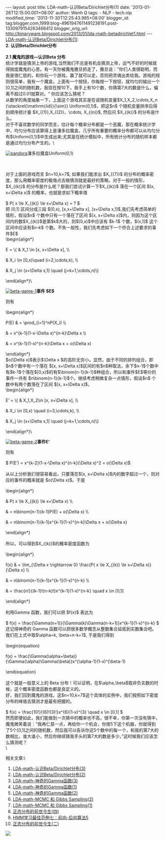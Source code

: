 --- layout: post title: LDA-math-认识Beta/Dirichlet分布(1) date:
'2013-01-26T12:15:00.001+08:00' author: Wenh Q tags: - NLP - tech.nlp
modified\_time: '2013-11-30T12:25:43.985+08:00' blogger\_id:
tag:blogger.com,1999:blog-4961947611491238191.post-1330979154263466412
blogger\_orig\_url:
http://binaryware.blogspot.com/2013/01/lda-math-betadirichlet1.html ---
[LDA-math-认识Beta/Dirichlet分布(1)](http://feedproxy.google.com/~r/52nlp/~3/xMiO0GR_5M4/lda-math-%e8%ae%a4%e8%af%86betadirichlet%e5%88%86%e5%b8%831):
\
**2. 认识Beta/Dirichlet分布**\
\
**2.1 魔鬼的游戏—认识Beta 分布**\
统计学就是猜测上帝的游戏,当然我们不总是有机会猜测上帝，运气不好的时候就得揣度魔鬼的心思。有一天你被魔鬼撒旦抓走了，撒旦说：”你们人类很聪明，而我是很仁慈的，和你玩一个游戏，赢了就可以走，否则把灵魂出卖给我。游戏的规则很简单，我有一个魔盒，上面有一个按钮，你每按一下按钮，就均匀的输出一个[0,1]之间的随机数，我现在按10下，我手上有10个数，你猜第7大的数是什么，偏离不超过0.01就算对。“
你应该怎么猜呢？\
从数学的角度抽象一下，上面这个游戏其实是在说随机变量\$X\_1,X\_2,\\cdots,X\_n
{\\stackrel{\\mathrm{iid}}{\\sim}} Uniform(0,1)\$，把这\$n\$
个随机变量排序后得到顺序统计量 \$X\_{(1)},X\_{(2)}，\\cdots, X\_{(n)}\$,
然后问 \$X\_{(k)}\$ 的分布是什么。\
对于不喜欢数学的同学而言，估计每个概率分布都是一个恶魔，那在概率统计学中，均匀分布应该算得上是潘多拉魔盒，几乎所有重要的概率分布都可以从均匀分布\$Uniform(0,1)\$中生成出来;尤其是在统计模拟中，所有统计分布的随机样本都是通过均匀分布产生的。\

[![pandora](http://www.52nlp.cn/wp-content/uploads/2012/12/pandora.jpg)](http://www.52nlp.cn/lda-math-%e8%ae%a4%e8%af%86betadirichlet%e5%88%86%e5%b8%831/pandora)潘多拉魔盒Uniform(0,1)

\
\
对于上面的游戏而言 \$n=10,k=7\$, 如果我们能求出 \$X\_{(7)}\$
的分布的概率密度，那么用概率密度的极值点去做猜测就是最好的策略。对于一般的情形，\$X\_{(k)}\$
的分布是什么呢？那我们尝试计算一下\$X\_{(k)}\$ 落在一个区间 \$[x,
x+\\Delta x]\$ 的概率，也就是求如下概率值\
\
\$ P( x \\le X\_{(k)} \\le x+\\Delta x) = ? \$\
把 [0,1] 区间分成三段 \$[0,x), [x,x+\\Delta x], (x+\\Delta
x,1]\$,我们先考虑简单的情形，假设\$n\$ 个数中只有一个落在了区间 \$[x,
x+\\Delta
x]\$内，则因为这个区间内的数\$X\_{(k)}\$是第\$k\$大的，则\$[0,x)\$中应该有
\$k-1\$ 个数，\$(x,1]\$ 这个区间中应该有\$n-k\$
个数。不失一般性，我们先考虑如下一个符合上述要求的事件\$E\$\
\\begin{align\*}\
\
E = \\{ & X\_1 \\in [x, x+\\Delta x], \\\\\
\
& X\_i \\in [0,x)\\quad (i=2,\\cdots,k), \\\\\
\
& X\_j \\in (x+\\Delta x,1] \\quad (j=k+1,\\cdots,n)\\}\
\
\\end{align\*}\

[![beta-game-1](http://www.52nlp.cn/wp-content/uploads/2012/12/beta-game-1.png)](http://www.52nlp.cn/lda-math-%e8%ae%a4%e8%af%86betadirichlet%e5%88%86%e5%b8%831/beta-game-1)**事件
\$E\$**

则有\
\
\\begin{align\*}\
\
P(E) & = \\prod\_{i=1}\^nP(X\_i) \\\\\
\
& = x\^{k-1}(1-x-\\Delta x)\^{n-k}\\Delta x \\\\\
\
& = x\^{k-1}(1-x)\^{n-k}\\Delta x + o(\\Delta x)\
\
\\end{align\*}\
\$o(\\Delta x)\$表示\$\\Delta x
\$的高阶无穷小。显然，由于不同的排列组合，即\$n\$个数中有一个落在 \$[x,
x+\\Delta
x]\$区间的有\$n\$种取法，余下\$n-1\$个数中有\$k-1\$个落在\$[0,x)\$的有\$\\binom{n-1}{k-1}\$种组合，所以和事件\$E\$等价的事件一共有
\$n\\binom{n-1}{k-1}\$个。继续考虑稍微复杂一点情形，假设\$n\$
个数中有两个数落在了区间 \$[x, x+\\Delta x]\$，\
\\begin{align\*}\
\
E’ = \\{ & X\_1,X\_2\\in [x, x+\\Delta x], \\\\\
\
& X\_i \\in [0,x) \\quad (i=3,\\cdots,k), \\\\\
\
& X\_j \\in (x+\\Delta x,1] \\quad (j=k+1,\\cdots,n)\\}\
\
\\end{align\*}\

[![beta-game-2](http://www.52nlp.cn/wp-content/uploads/2012/12/beta-game-2.png)](http://www.52nlp.cn/lda-math-%e8%ae%a4%e8%af%86betadirichlet%e5%88%86%e5%b8%831/beta-game-2)**事件E’**

则有\
\
\$ P(E’) = x\^{k-2}(1-x-\\Delta x)\^{n-k}(\\Delta x)\^2 = o(\\Delta
x)\$\
\
从以上分析我们很容易看出，只要落在\$[x, x+\\Delta
x]\$内的数字超过一个，则对应的事件的概率就是 \$o(\\Delta x)\$。于是\
\
\\begin{align\*}\
\
& P( x \\le X\_{(k)} \\le x+\\Delta x) \\\\\
\
& = n\\binom{n-1}{k-1}P(E) + o(\\Delta x) \\\\\
\
& = n\\binom{n-1}{k-1}x\^{k-1}(1-x)\^{n-k}\\Delta x + o(\\Delta x)\
\
\\end{align\*}\
\
所以，可以得到\$X\_{(k)}\$的概率密度函数为\
\
\\begin{align\*}\
\
f(x) & = \\lim\_{\\Delta x \\rightarrow 0} \\frac{P( x \\le X\_{(k)}
\\le x+\\Delta x)}{\\Delta x} \\\\\
\
& = n\\binom{n-1}{k-1}x\^{k-1}(1-x)\^{n-k} \\\\\
\
& = \\frac{n!}{(k-1)!(n-k)!}x\^{k-1}(1-x)\^{n-k} \\quad x \\in [0,1]\
\
\\end{align\*}\
\
利用Gamma 函数，我们可以把 \$f(x)\$ 表达为\
\
\$ f(x) =
\\frac{\\Gamma(n+1)}{\\Gamma(k)\\Gamma(n-k+1)}x\^{k-1}(1-x)\^{n-k} \$\
还记得神奇的 Gamma
函数可以把很多数学概念从整数集合延拓到实数集合吧。我们在上式中取\$\\alpha=k,
\\beta=n-k+1\$, 于是我们得到\
\
\\begin{equation}\
\
f(x) =
\\frac{\\Gamma(\\alpha+\\beta)}{\\Gamma(\\alpha)\\Gamma(\\beta)}x\^{\\alpha-1}(1-x)\^{\\beta-1}\
\
\\end{equation}\
\
这个就是一般意义上的 Beta
分布！可以证明，在\$\\alpha,\\beta\$取非负实数的时候，这个概率密度函数也都是良定义的。\
好，我们回到魔鬼的游戏，这\$n=10,k=7\$这个具体的实例中，我们按照如下密度分布的峰值去猜测才是最有把握的。\
\
\$ f(x) = \\frac{10!}{(6)!(3)!}x\^{6}(1-x)\^{3} \\quad x \\in [0,1] \$\
然而即便如此，我们能做到一次猜中的概率也不高，很不幸，你第一次没有猜中，魔鬼微笑着说：“我再仁慈一点，再给你一个机会，你按5下这个机器，你就得到了5个[0,1]之间的随机数，然后我可以告诉你这5个数中的每一个，和我的第7大的数相比，谁大谁小，然后你继续猜我手头的第7大的数是多少。”这时候我们应该怎么猜测呢？\
\

相关文章:\

1.  [LDA-math-认识Beta/Dirichlet分布(3)](http://www.52nlp.cn/lda-math-%e8%ae%a4%e8%af%86betadirichlet%e5%88%86%e5%b8%833 "LDA-math-认识Beta/Dirichlet分布(3)")
2.  [LDA-math-认识Beta/Dirichlet分布(2)](http://www.52nlp.cn/lda-math-%e8%ae%a4%e8%af%86betadirichlet%e5%88%86%e5%b8%832 "LDA-math-认识Beta/Dirichlet分布(2)")
3.  [LDA-math-神奇的Gamma函数(3)](http://www.52nlp.cn/lda-math-%e7%a5%9e%e5%a5%87%e7%9a%84gamma%e5%87%bd%e6%95%b03 "LDA-math-神奇的Gamma函数(3)")
4.  [LDA-math-神奇的Gamma函数(1)](http://www.52nlp.cn/lda-math-%e7%a5%9e%e5%a5%87%e7%9a%84gamma%e5%87%bd%e6%95%b01 "LDA-math-神奇的Gamma函数(1)")
5.  [LDA-math-神奇的Gamma函数(2)](http://www.52nlp.cn/lda-math-%e7%a5%9e%e5%a5%87%e7%9a%84gamma%e5%87%bd%e6%95%b02 "LDA-math-神奇的Gamma函数(2)")
6.  [LDA-math-MCMC 和 Gibbs
    Sampling(2)](http://www.52nlp.cn/lda-math-mcmc-%e5%92%8c-gibbs-sampling2 "LDA-math-MCMC 和 Gibbs Sampling(2)")
7.  [LDA-math-MCMC 和 Gibbs
    Sampling(1)](http://www.52nlp.cn/lda-math-mcmc-%e5%92%8c-gibbs-sampling1 "LDA-math-MCMC 和 Gibbs Sampling(1)")
8.  [正态分布的前世今生(四)](http://www.52nlp.cn/%e6%ad%a3%e6%80%81%e5%88%86%e5%b8%83%e7%9a%84%e5%89%8d%e4%b8%96%e4%bb%8a%e7%94%9f%e5%9b%9b "正态分布的前世今生(四)")
9.  [HMM学习最佳范例七：前向-后向算法5](http://www.52nlp.cn/hmm-learn-best-practices-seven-forward-backward-algorithm-5 "HMM学习最佳范例七：前向-后向算法5")
10. [正态分布的前世今生(二)](http://www.52nlp.cn/%e6%ad%a3%e6%80%81%e5%88%86%e5%b8%83%e7%9a%84%e5%89%8d%e4%b8%96%e4%bb%8a%e7%94%9f%e4%ba%8c "正态分布的前世今生(二)")

![](http://feeds.feedburner.com/~r/52nlp/~4/xMiO0GR_5M4)
